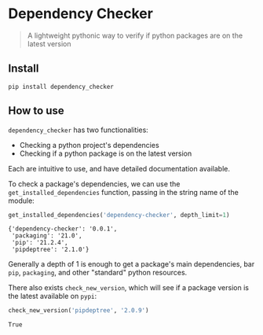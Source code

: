 
# Dependency Checker
> A lightweight pythonic way to verify if python packages are on the latest version


## Install

`pip install dependency_checker`

## How to use

`dependency_checker` has two functionalities:
- Checking a python project's dependencies
- Checking if a python package is on the latest version

Each are intuitive to use, and have detailed documentation available.

To check a package's dependencies, we can use the `get_installed_dependencies` function, passing in the string name of the module:

```python
get_installed_dependencies('dependency-checker', depth_limit=1)
```




    {'dependency-checker': '0.0.1',
     'packaging': '21.0',
     'pip': '21.2.4',
     'pipdeptree': '2.1.0'}



Generally a depth of 1 is enough to get a package's main dependencies, bar `pip`, `packaging`, and other "standard" python resources.

There also exists `check_new_version`, which will see if a package version is the latest available on `pypi`:

```python
check_new_version('pipdeptree', '2.0.9')
```




    True


